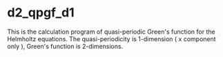 # d2_qpgf_d1
This is the calculation program of quasi-periodic Green's function for the Helmholtz equations. The quasi-periodicity is 1-dimension ( x component only ), Green's function is 2-dimensions. 
